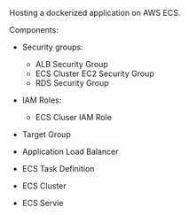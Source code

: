 Hosting a dockerized application on AWS ECS.

Components:

- Security groups:
    - ALB Security Group
    - ECS Cluster EC2 Security Group
    - RDS Security Group
- IAM Roles:
    - ECS Cluser IAM Role

- Target Group
- Application Load Balancer
- ECS Task Definition
- ECS Cluster
- ECS Servie